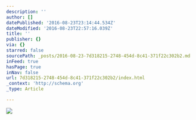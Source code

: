 ```yaml
---
description: ''
author: []
datePublished: '2016-08-23T23:14:44.534Z'
dateModified: '2016-08-23T22:57:16.039Z'
title: ''
publisher: {}
via: {}
starred: false
sourcePath: _posts/2016-08-23-7d318215-2748-454d-8c41-371f22c302b2.md
inFeed: true
hasPage: true
inNav: false
url: 7d318215-2748-454d-8c41-371f22c302b2/index.html
_context: 'http://schema.org'
_type: Article

---
```

![](https://the-grid-user-content.s3-us-west-2.amazonaws.com/4a8bcf52-a5df-4660-9d81-7231f4df6991.jpg)